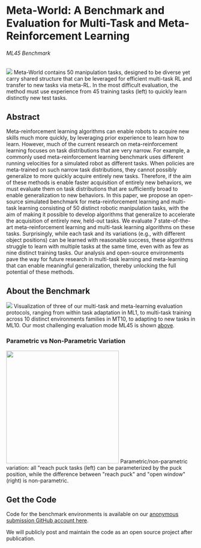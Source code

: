 # Meta-World: A Benchmark and Evaluation for Multi-Task and Meta- Reinforcement Learning

###### ML45 Benchmark
![](figures/ml45.gif)
Meta-World contains 50 manipulation tasks, designed to be diverse yet carry shared structure that can be leveraged for efficient multi-task RL and transfer to new tasks via meta-RL. In the most difficult evaluation, the method must use experience from 45 training tasks (left) to quickly learn distinctly new test tasks.

## Abstract
Meta-reinforcement learning algorithms can enable robots to acquire new skills much more quickly, by leveraging prior experience to learn how to learn. However, much of the current research on meta-reinforcement learning focuses on task distributions that are very narrow. For example, a commonly used meta-reinforcement learning benchmark uses different running velocities for a simulated robot as different tasks. When policies are meta-trained on such narrow task distributions, they cannot possibly generalize to more quickly acquire entirely new tasks. Therefore, if the aim of these methods is enable faster acquisition of entirely new behaviors, we must evaluate them on task distributions that are sufficiently broad to enable generalization to new behaviors. In this paper, we propose an open-source simulated benchmark for meta-reinforcement learning and multi-task learning consisting of 50 distinct robotic manipulation tasks, with the aim of making it possible to develop algorithms that generalize to accelerate the acquisition of entirely new, held-out tasks. We evaluate 7 state-of-the-art meta-reinforcement learning and multi-task learning algorithms on these tasks. Surprisingly, while each task and its variations (e.g., with different object positions) can be learned with reasonable success, these algorithms struggle to learn with multiple tasks at the same time, even with as few as nine distinct training tasks. Our analysis and open-source environments pave the way for future research in multi-task learning and meta-learning that can enable meaningful generalization, thereby unlocking the full potential of these methods.

## About the Benchmark

![](figures/ml45.gif)
Visualization of three of our multi-task and meta-learning evaluation protocols, ranging from within task adaptation in ML1, to multi-task training across 10 distinct environments families in MT10, to adapting to new tasks in ML10. Our most challenging evaluation mode ML45 is shown [above](#ml45-benchmark).

### Parametric vs Non-Parametric Variation
<img src="figures/variation_cartoon.png" height="300" />
Parametric/non-parametric variation: all "reach puck tasks (left) can be parameterized by the puck position, while the difference between "reach puck" and "open window" (right) is non-parametric.

## Get the Code
Code for the benchmark environments is available on our [anonymous submission GitHub account here](https://github.com/rlworkgroup/garage/).

We will publicly post and maintain the code as an open source project after publication.
